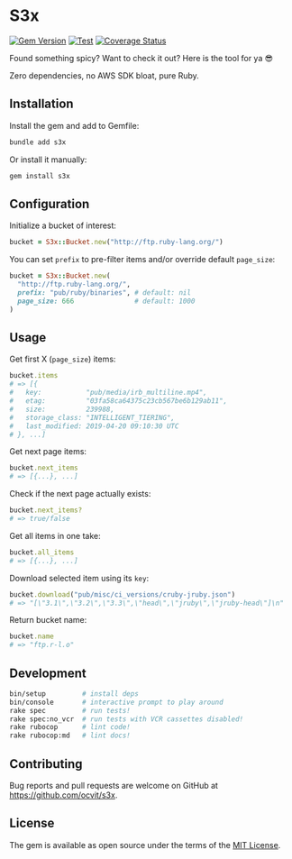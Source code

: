 # S3x

[![Gem Version](https://badge.fury.io/rb/s3x.svg)](https://badge.fury.io/rb/s3x)
[![Test](https://github.com/ocvit/s3x/workflows/Test/badge.svg)](https://github.com/ocvit/s3x/actions)
[![Coverage Status](https://coveralls.io/repos/github/ocvit/s3x/badge.svg?branch=main)](https://coveralls.io/github/ocvit/s3x?branch=main)

Found something spicy? Want to check it out? Here is the tool for ya 😎

Zero dependencies, no AWS SDK bloat, pure Ruby.

## Installation

Install the gem and add to Gemfile:

```sh
bundle add s3x
```

Or install it manually:

```sh
gem install s3x
```

## Configuration

Initialize a bucket of interest:

```ruby
bucket = S3x::Bucket.new("http://ftp.ruby-lang.org/")
```

You can set `prefix` to pre-filter items and/or override default `page_size`:

```ruby
bucket = S3x::Bucket.new(
  "http://ftp.ruby-lang.org/",
  prefix: "pub/ruby/binaries", # default: nil
  page_size: 666               # default: 1000
)
```

## Usage

Get first X (`page_size`) items:

```ruby
bucket.items
# => [{
#   key:           "pub/media/irb_multiline.mp4",
#   etag:          "03fa58ca64375c23cb567be6b129ab11",
#   size:          239988,
#   storage_class: "INTELLIGENT_TIERING",
#   last_modified: 2019-04-20 09:10:30 UTC
# }, ...]
```

Get next page items:

```ruby
bucket.next_items
# => [{...}, ...]
```

Check if the next page actually exists:

```ruby
bucket.next_items?
# => true/false
```

Get all items in one take:

```ruby
bucket.all_items
# => [{...}, ...]
```

Download selected item using its `key`:

```ruby
bucket.download("pub/misc/ci_versions/cruby-jruby.json")
# => "[\"3.1\",\"3.2\",\"3.3\",\"head\",\"jruby\",\"jruby-head\"]\n"
```

Return bucket name:

```ruby
bucket.name
# => "ftp.r-l.o"
```

## Development

```sh
bin/setup         # install deps
bin/console       # interactive prompt to play around
rake spec         # run tests!
rake spec:no_vcr  # run tests with VCR cassettes disabled!
rake rubocop      # lint code!
rake rubocop:md   # lint docs!
```

## Contributing

Bug reports and pull requests are welcome on GitHub at https://github.com/ocvit/s3x.

## License

The gem is available as open source under the terms of the [MIT License](https://opensource.org/licenses/MIT).

